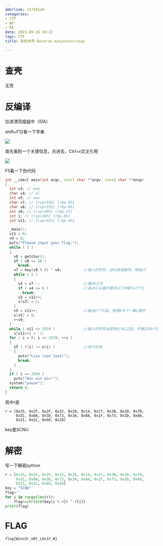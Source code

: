 ```yaml
---
abbrlink: c57101a0
categories:
- CTF
- WP
- RE
date: 2023-09-16 18:22
tags: CTF
title: 攻防世界-Reverse-easyxorwriteup

---
```


# 查壳

无壳

# 反编译

拉进漂亮姐姐中（IDA）

shift+F12看一下字串

![](https://z1.ax1x.com/2023/09/16/pPfDEYF.jpg)

首先看到一个关键信息，点进去，Ctrl+x交叉引用

![](https://z1.ax1x.com/2023/09/16/pPfDVW4.jpg)

F5看一下伪代码

```c++
int __cdecl main(int argc, const char **argv, const char **envp)
{
  int v3; // eax
  char v4; // al
  int v5; // eax
  char v7; // [rsp+33h] [rbp-Dh]
  char v8; // [rsp+33h] [rbp-Dh]
  int v9; // [rsp+34h] [rbp-Ch]
  int i; // [rsp+38h] [rbp-8h]
  int v11; // [rsp+3Ch] [rbp-4h]

  _main();
  v11 = 0;
  v9 = 0;
  puts("Please input your flag:");
  while ( 1 )
  {
    v8 = getchar();
    if ( v8 == 10 )
      break;
	v7 = key[v9 % 4] ^ v8;			//输入的字符，进行异或操作，得到v7
    while ( 1 )						
    {
      v4 = v7--;					//循环v7次
      if ( v4 <= 0 )				//此while循环是向s[]中输入v7个1
        break;
      v3 = v11++;
      s[v3] = 1;
    }
    v5 = v11++;						//输出v7个1后，使用0与下一串1隔开	
    s[v5] = 0;						
    ++v9;
  }
  while ( v11 <= 2559 )				//输入的字符全部转化为1之后，不够2559个的话填充-1（255）
    s[v11++] = -1;
  for ( i = 0; i <= 2559; ++i )
  {
    if ( r[i] != s[i] )				//进行比较
    {
      puts("Lose lose lose!");
      break;
    }
  }
  if ( i == 2560 )
    puts("Win win win!");
  system("pause");
  return 0;
}
```

其中r是

```
r = [0x35, 0x2F, 0x2F, 0x32, 0x28, 0x14, 0x27, 0x3B, 0x3D, 0x70,
     0x3C, 0x0A, 0x3D, 0x73, 0x3A, 0x0A, 0x1F, 0x73, 0x3D, 0x66,
     0x21, 0x1C, 0x6D, 0x28]
```

key是SCNU

# 解密

写一下解密python

```python
r = [0x35, 0x2F, 0x2F, 0x32, 0x28, 0x14, 0x27, 0x3B, 0x3D, 0x70,
     0x3C, 0x0A, 0x3D, 0x73, 0x3A, 0x0A, 0x1F, 0x73, 0x3D, 0x66,
     0x21, 0x1C, 0x6D, 0x28]
key = "SCNU"
flag=''
for i in range(len(r)):
    flag+=chr(ord(key[i % 4]) ^ r[i])
print(flag)
```

# FLAG


```
flag{Winn3r_n0t_L0s3r_#}
```

